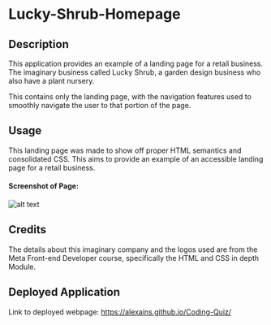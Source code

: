 # Lucky-Shrub-Homepage

## Description

This application provides an example of a landing page for a retail business. The imaginary business called Lucky Shrub, a garden design business who also have a plant nursery.

This contains only the landing page, with the navigation features used to smoothly navigate the user to that portion of the page.

## Usage

This landing page was made to show off proper HTML semantics and consolidated CSS.
This aims to provide an example of an accessible landing page for a retail business.

#### Screenshot of Page:
![alt text]()

## Credits

The details about this imaginary company and the logos used are from the Meta Front-end Developer course, specifically the HTML and CSS in depth Module.

## Deployed Application
Link to deployed webpage: https://alexains.github.io/Coding-Quiz/ 